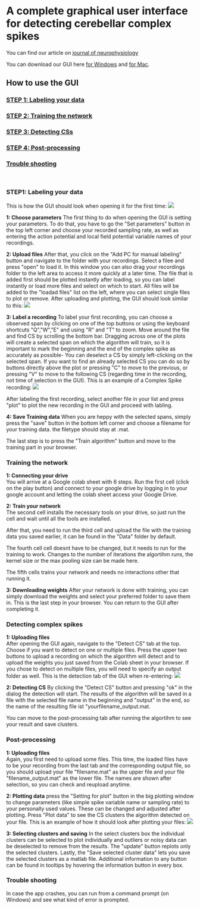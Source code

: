 # A complete graphical user interface for detecting cerebellar complex spikes  

You can find our article on [journal of neurophysiology](https://journals.physiology.org/doi/full/10.1152/jn.00754.2019?rfr_dat=cr_pub++0pubmed&url_ver=Z39.88-2003&rfr_id=ori%3Arid%3Acrossref.org)

You can download our GUI here
[for Windows]() and
[for Mac]().

## How to use the GUI

### [STEP 1: Labeling your data](#labeling)
### [STEP 2: Training the network](#training)
### [STEP 3: Detecting CSs](#detecting)
### [STEP 4: Post-processing](#post-processing) 
### [Trouble shooting](#trouble-shooting)

&nbsp;

### <a name="labeling">STEP1: Labeling your data</a>
This is how the GUI should look when opening it for the first time:
![](./img/Screenshot1.png)

**1: Choose parameters**
The first thing to do when opening the GUI is setting your parameters. To do that, you have to go the "Set parameters" button in the top left corner and choose your recorded sampling rate, as well as entering the action potential and local field potential variable names of your recordings.

**2: Upload files**
After that, you click on the "Add PC for manual labeling" button and navigate to the folder with your recordings. Select a filee and press "open" to load it. In this window you can also drag your recordings folder to the left area to access it more quickly at a later time. 
The file that is added first should be plotted instantly after loading, so you can label instantly or load more files and select on which to start. All files will be added to the "loadad files" list on the left, where you can select single files to plot or remove. 
After uploading and plotting, the GUI should look similar to this:
![](./img/Screenshot2.png)

**3: Label a recording**
To label your first recording, you can choose a observed span by clicking on one of the top buttons or using the keyboard shortcuts "Q","W","E" and using "R" and "T" to zoom. Move around the file and find CS by scrolling the bottom bar. 
Dragging across one of the plots will create a selected span on which the algorithm will train, so it is important to mark the beginning and the end of the complex spike as accurately as possible- You can deselect a CS by simply left-clicking on the selected span.
If you want to find an already selected CS you can do so by buttons directly above the plot or pressing "C" to move to the previous, or pressing "V" to move to the following CS (regarding time in the recording, not time of selection in the GUI).
This is an example of a Complex Spike recording:
![](./img/Screenshot3.png)

After labeling the first recording, select another file in your list and press "plot" to plot the new recording in the GUI and proceed with labling. 

**4: Save Training data**
When you are heppy with the selected spans, simply press the "save" button in the bottom left corner and choose a filename for your training data. the filetype should stay at .mat.

The last step is to press the "Train algorithm" button and move to the training part in your browser.

### <a name="training"> Training the network</a> 

**1: Connecting your drive**  
You will arrive at a Google colab sheet with 6 steps. Run the first cell (click on the play button) and connect to your google drive by logging in to your google account and letting the colab sheet access your Google Drive.


**2: Train your network**    
The second cell installs the necessary tools on your drive, so just run the cell and wait until all the tools are installed.

After that, you need to run the third cell and upload the file with the training data you saved earlier, it can be found in the "Data" folder by default.

The fourth cell cell doesnt have to be changed, but it needs to run for the training to work. Changes to the number of iterations the algortihm runs, the kernel size or the max pooling size can be made here.

The fifth cells trains your network and needs no interactions other that running it.

**3: Downloading weights**
After your network is done with training, you can simply download the weights and select your preferred folder to save them in. This is the last step in your browser. You can return to the GUI after completing it.


### <a name="detecting">Detecting complex spikes</a>

**1: Uploading files**  
After opening the GUI again, navigate to the "Detect CS" tab at the top. 
Choose if you want to detect on one or multiple files. Press the upper two buttons to upload a recording on which the algorithm will detect and to upload the weights you just saved from the Colab sheet in your browser. If you chose to detect on multiple files, you will need to specify an output folder as well.
This is the detection tab of the GUI when re-entering:
![](./img/Screenshot4.png)


**2: Detecting CS**
By clicking the "Detect CS" button and pressing "ok" in the dialog the detection will start. The results of the algorithm will be saved in a file with the selected file name in the beginning and "output" in the end, so the name of the resulting file ist "yourfilename_output.mat.

You can move to the post-processing tab after running the algortihm to see your result and save clusters.


### <a name="post-processing">Post-processing</a>

**1: Uploading files**  
Again, you first need to upload some files. This time, the loaded files have to be your recording from the last tab and the corresponding output file, so you should upload your file "filename.mat" as the upper file and your file "filename_output.mat" as the lower file.
The names are shown after selection, so you can check and reupload anytime.

**2: Plotting data**
press the "Setting for plot" button in the big plotting window to change parameters (like simple spike variable name or sampling rate) to your personally used values. These can be changed and adjusted after plotting. 
Press "Plot data" to see the CS clusters the algorithm detected on your file.
This is an example of how it should look after plotting your files:
![](./img/Screenshot5.png)

**3: Selecting clusters and saving**
In the select clusters box the individual clusters can be selected to plot individually and outliers or noisy data can be deselected to remove from the results. The "update" button replots only the selected clusters.
Lastly, the "Save selected cluster data" lets you save the selected clusters as a matlab file. Additional information to any button can be found in tooltips by hovering the information button in every box.

### <a name="trouble-shooting">Trouble shooting</a>
In case the app crashes, you can run from a command prompt (on Windows) and see what kind of error is prompted.